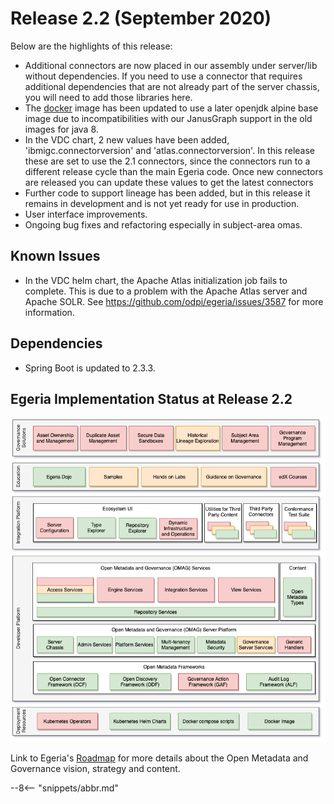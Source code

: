 <!-- SPDX-License-Identifier: CC-BY-4.0 -->
<!-- Copyright Contributors to the Egeria project. -->

# Release 2.2 (September 2020)

Below are the highlights of this release:

 * Additional connectors are now placed in our assembly under server/lib without dependencies. If you need to use a connector that requires additional dependencies that are not already part of the server chassis, you will need to add those libraries here.
 * The [docker](https://hub.docker.com/repository/docker/odpi/egeria/tags?page=1&name=2.2) image has been updated to use a later openjdk alpine base image due to incompatibilities with our JanusGraph support in the old images for java 8.
 * In the VDC chart, 2 new values have been added, 'ibmigc.connectorversion' and 'atlas.connectorversion'. In this release these are set to use the 2.1 connectors, since the connectors run to a different release cycle than the main Egeria code. Once new connectors are released you can update these values to get the latest connectors 
 * Further code to support lineage has been added, but in this release it remains in development and is not yet ready for use in production.
 * User interface improvements.
 * Ongoing bug fixes and refactoring especially in subject-area omas.

## Known Issues
 * In the VDC helm chart, the Apache Atlas initialization job fails to complete. This is due to a problem with the Apache Atlas server and Apache SOLR. See https://github.com/odpi/egeria/issues/3587 for more information.

## Dependencies
 * Spring Boot is updated to 2.3.3.
 
## Egeria Implementation Status at Release 2.2
 
 ![Egeria Implementation Status](functional-organization-showing-implementation-status-for-2.2.png)
 
 Link to Egeria's [Roadmap](/egeria-docs/release-notes/roadmap/) for more details about the
 Open Metadata and Governance vision, strategy and content.

--8<-- "snippets/abbr.md"
